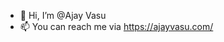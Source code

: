 - 👋 Hi, I’m @Ajay Vasu
- 📫 You can reach me via https://ajayvasu.com/

<!---
avasu12/avasu12 is a ✨ special ✨ repository because its `README.md` (this file) appears on your GitHub profile.
You can click the Preview link to take a look at your changes.
--->

